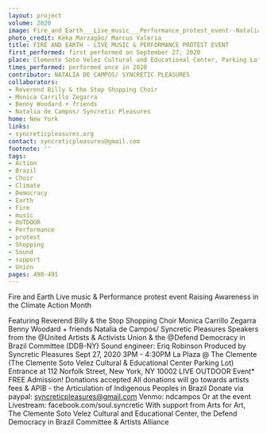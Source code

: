 ```yaml
---
layout: project
volume: 2020
image: Fire_and_Earth___Live_music___Performance_protest_event--Natalia_de_Campos__Syncretic_Pleasures.jpg
photo_credit: Keka Marzagão/ Marcus Valeria
title: FIRE AND EARTH - LIVE MUSIC & PERFORMANCE PROTEST EVENT
first_performed: first performed on September 27, 2020
place: Clemente Soto Velez Cultural and Educational Center, Parking Lot
times_performed: performed once in 2020
contributor: NATALIA DE CAMPOS/ SYNCRETIC PLEASURES
collaborators:
- Reverend Billy & the Stop Shopping Choir
- Monica Carrillo Zegarra
- Benny Woodard + friends
- Natalia de Campos/ Syncretic Pleasures
home: New York
links:
- syncreticpleasures.org
contact: syncreticpleasures@gmail.com
footnote: ''
tags:
- Action
- Brazil
- Choir
- Climate
- Democracy
- Earth
- Fire
- music
- OUTDOOR
- Performance
- protest
- Shopping
- Sound
- support
- Union
pages: 490-491
---
```



Fire and Earth
Live music & Performance protest event
Raising Awareness in the Climate Action Month

Featuring
Reverend Billy & the Stop Shopping Choir 
Monica Carrillo Zegarra
Benny Woodard + friends
Natalia de Campos/ Syncretic Pleasures
Speakers from the @United Artists & Activists Union 
& the @Defend Democracy in Brazil Committee (DDB-NY)
Sound engineer: Eriq Robinson
Produced by Syncretic Pleasures
Sept 27, 2020
3PM - 4:30PM
La Plaza @ The Clemente
(The Clemente Soto Velez Cultural & Educational Center Parking Lot)
Entrance at 112 Norfolk Street, New York, NY 10002
LIVE OUTDOOR Event*
FREE Admission! 
Donations accepted
All donations will go towards artists fees & APIB - the Articulation of Indigenous Peoples in Brazil
Donate via paypal: syncreticpleasures@gmail.com
Venmo: ndcampos
Or at the event
Livestream: facebook.com/soul.syncretic
With support from Arts for Art, The Clemente Soto Velez Cultural and Educational Center, the Defend Democracy in Brazil Committee & Artists Alliance
